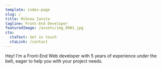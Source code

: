 ```yaml
---
template: index-page
slug: /
title: Mihnea Ionita
tagline: Front-End Developer
featuredImage: /assets/img_0001.jpg
cta:
  ctaText: Get in touch
  ctaLink: /contact
---
```

Hey! I'm a Front-End Web developer with 5 years of experience under the belt, eager to help you with your project needs.